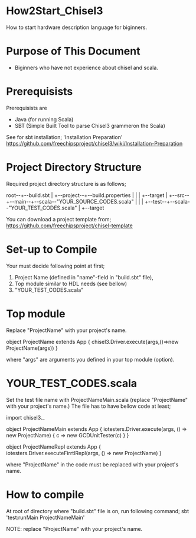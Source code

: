 # How2Start_Chisel3
How to start hardware description language for biginners.

# Purpose of This Document
- Biginners who have not experience about chisel and scala.

# Prerequisists
Prerequisists are
- Java (for running Scala)
- SBT (Simple Built Tool to parse Chisel3 grammeron the Scala)

See for sbt installation;
'Installation Preparation'
https://github.com/freechipsproject/chisel3/wiki/Installation-Preparation

# Project Directory Structure
Required project directory structure is as follows;

root--+--build.sbt
      |
      +--project--+--build.properties
      |           |
      |           +--target
      |
      +--src--+--main--+--scala--"YOUR_SOURCE_CODES.scala"
      |       |
      |       +--test--+--scala--"YOUR_TEST_CODES.scala"
      |
      +--target

You can download a project template from;
https://github.com/freechipsproject/chisel-template

# Set-up to Compile
Your must decide following point at first;
1. Project Name (defined in "name"-field in "build.sbt" file),
2. Top module similar to HDL needs (see bellow)
3. "YOUR_TEST_CODES.scala"

# Top module
Replace "ProjectName" with your project's name.

object ProjectName extends App {
  chisel3.Driver.execute(args,()=>new ProjectName(args))
}

where "args" are arguments you defined in your top module (option).

# YOUR_TEST_CODES.scala
Set the test file name with ProjectNameMain.scala (replace "ProjectName" with your project's name.)
The file has to have bellow code at least;

import chisel3._

object ProjectNameMain extends App {
  iotesters.Driver.execute(args, () => new ProjectName) {
    c => new GCDUnitTester(c)
  }
}

object ProjectNameRepl extends App {
  iotesters.Driver.executeFirrtlRepl(args, () => new ProjectName)
}

where "ProjectName" in the code must be replaced with your project's name.

# How to compile
At root of directory where "build.sbt" file is on, run following command;
sbt 'test:runMain ProjectNameMain'

NOTE: replace "ProjectName" with your project's name.
